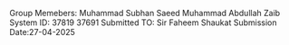 Group Memebers:
Muhammad Subhan Saeed
Muhammad Abdullah Zaib
System ID:
37819
37691
Submitted TO: Sir Faheem Shaukat
Submission Date:27-04-2025
